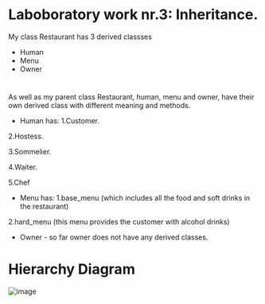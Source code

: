 # Laboboratory work nr.3: Inheritance.
My class Restaurant has 3 derived classses

- Human
- Menu
- Owner

#  
As well as my parent class Restaurant, human, menu and owner, have their own derived class with different meaning and methods.

- Human has:
1.Customer.

2.Hostess.

3.Sommelier.

4.Waiter.

5.Chef

- Menu has:
1.base_menu (which includes all the food and soft drinks in the restaurant)

2.hard_menu (this menu provides the customer with alcohol drinks) 

- Owner - so far owner does not have any derived classes.

# Hierarchy Diagram

![image](https://user-images.githubusercontent.com/114425150/195524984-3453eb8a-a526-4f6e-be7f-452f02237cd0.png)
